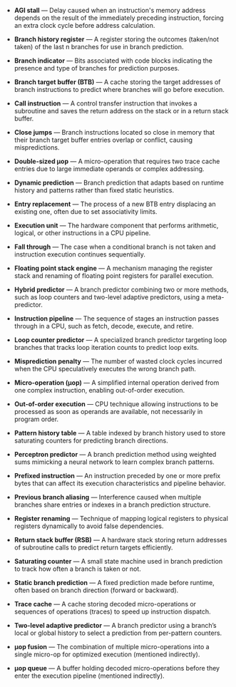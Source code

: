- **AGI stall** — Delay caused when an instruction's memory address depends on the result of the immediately preceding instruction, forcing an extra clock cycle before address calculation.

- **Branch history register** — A register storing the outcomes (taken/not taken) of the last n branches for use in branch prediction.

- **Branch indicator** — Bits associated with code blocks indicating the presence and type of branches for prediction purposes.

- **Branch target buffer (BTB)** — A cache storing the target addresses of branch instructions to predict where branches will go before execution.

- **Call instruction** — A control transfer instruction that invokes a subroutine and saves the return address on the stack or in a return stack buffer.

- **Close jumps** — Branch instructions located so close in memory that their branch target buffer entries overlap or conflict, causing mispredictions.

- **Double-sized µop** — A micro-operation that requires two trace cache entries due to large immediate operands or complex addressing.

- **Dynamic prediction** — Branch prediction that adapts based on runtime history and patterns rather than fixed static heuristics.

- **Entry replacement** — The process of a new BTB entry displacing an existing one, often due to set associativity limits.

- **Execution unit** — The hardware component that performs arithmetic, logical, or other instructions in a CPU pipeline.

- **Fall through** — The case when a conditional branch is not taken and instruction execution continues sequentially.

- **Floating point stack engine** — A mechanism managing the register stack and renaming of floating point registers for parallel execution.

- **Hybrid predictor** — A branch predictor combining two or more methods, such as loop counters and two-level adaptive predictors, using a meta-predictor.

- **Instruction pipeline** — The sequence of stages an instruction passes through in a CPU, such as fetch, decode, execute, and retire.

- **Loop counter predictor** — A specialized branch predictor targeting loop branches that tracks loop iteration counts to predict loop exits.

- **Misprediction penalty** — The number of wasted clock cycles incurred when the CPU speculatively executes the wrong branch path.

- **Micro-operation (µop)** — A simplified internal operation derived from one complex instruction, enabling out-of-order execution.

- **Out-of-order execution** — CPU technique allowing instructions to be processed as soon as operands are available, not necessarily in program order.

- **Pattern history table** — A table indexed by branch history used to store saturating counters for predicting branch directions.

- **Perceptron predictor** — A branch prediction method using weighted sums mimicking a neural network to learn complex branch patterns.

- **Prefixed instruction** — An instruction preceded by one or more prefix bytes that can affect its execution characteristics and pipeline behavior.

- **Previous branch aliasing** — Interference caused when multiple branches share entries or indexes in a branch prediction structure.

- **Register renaming** — Technique of mapping logical registers to physical registers dynamically to avoid false dependencies.

- **Return stack buffer (RSB)** — A hardware stack storing return addresses of subroutine calls to predict return targets efficiently.

- **Saturating counter** — A small state machine used in branch prediction to track how often a branch is taken or not.

- **Static branch prediction** — A fixed prediction made before runtime, often based on branch direction (forward or backward).

- **Trace cache** — A cache storing decoded micro-operations or sequences of operations (traces) to speed up instruction dispatch.

- **Two-level adaptive predictor** — A branch predictor using a branch’s local or global history to select a prediction from per-pattern counters.

- **µop fusion** — The combination of multiple micro-operations into a single micro-op for optimized execution (mentioned indirectly).

- **µop queue** — A buffer holding decoded micro-operations before they enter the execution pipeline (mentioned indirectly).

